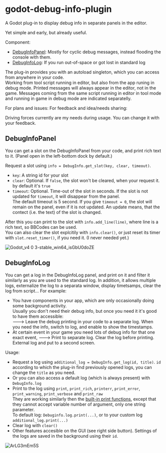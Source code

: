 # godot-debug-info-plugin
 
A Godot plug-in to display debug info in separate panels in the editor.

Yet simple and early, but already useful.<br>

Component:
- [DebugInfoPanel](DebugInfoPanel):
  Mostly for cyclic debug messages, instead flooding the console with them.
- [DebugInfoLog](DebugInfoLog):
  If you run out-of-space or got lost in standard log
  
The plug-in provides you with an autoload singleton, which you can access from anywhere in your code.<br>
Working from tool script running in editor, but also from the app runing in debug mode.
Printed messages will always appear in the editor, not in the game.
Messages coming from the same script running in editor in tool mode and running in game in debug mode are indicated separatelly.

For plans and issues:
For feedback and idea/needs sharing:

Driving forces currently are my needs during usage.
You can change it with your feedback.

DebugInfoPanel
--
You can get a slot on the DebugInfoPanel from your code, and print rich text to it.
(Panel open in the left-bottom dock by default.)

Request a slot using `info = DebugInfo.get_slot(key, clear, timeout)`.
- `key`: A string id for your slot
- `clear`: Optional. If `false`, the slot won't be cleared, when your request it. by default it's `true`
- `timeout`: Optional. Time-out of the slot in seconds. If the slot is not updated for `timeout`, it will disappear from the panel.<br>
  The default timeout is 5 second.
  If you give `timeout = 0`, the slot will remain on the panel, even if it is not updated.
  An update means, that the contect (i.e. the text) of the slot is changed.

After this you can print to the slot with `info.add_line(line)`, where line is a rich text, so BBCodes can be used.<br>
You can also clear the slot explcitily with `info.clear()`, or just reset its timer with `slot.reset_timer()`, if you need it. (I never needed yet.)

![Godot_v4 0 3-stable_win64_isGbU0doZE](https://github.com/coderbloke/godot-debug-info-plugin/assets/75695649/579ed8c4-fef8-4066-8c92-1d619843bed3)

DebugInfoLog
--
You can get a log in the DebugInfoLog panel, and print on it and filter it similarly as you are used to the standard log.
In addition, it allows multiple logs, externalize the log to a separata window, display timetsamps, clear the log from script...
For example:
- You have components in your app, which are only occasionally doing some background activity.<br>
  Usually you don't need their debug info, but once you need it it's good to have them accessible:<br>
  🡒 Leave the debug printing in your code to a separate log. When you need the info, switch to log, and enable to show the timestamps.
- At certain event in your game you need lots of debug info for that one exact event,
  🡒 Print to separate log. Clear the log before printing. External log and put to a second screen.

Usage:
- Request a log using `additional_log = DebugInfo.get_log(id, title)`. `id` according to which the plug-in find previously opened logs, you can change the `title` as you need.
- Or you can also access a default log (which is always present) with `DebugInfo.log`
- Print to the log using `print`, `print_rich`, `printerr`, `print_error`, `print_warning`, `print_verbose` and `print_raw`<br>
  They are working similarly then the [built-in print functions](https://docs.godotengine.org/en/stable/classes/class_@globalscope.html#class-globalscope-method-print),
  except that they cannot accept variable number of argument, only one string parameter.<br>
  To default log: `Debuginfo.log.print(...)`, or to your custom log `additional_log.print(...)`
- Clear log with `clear()`
- Other features accesible on the GUI (see right side button). Settings of the logs are saved in the background using their `id`.

![ArLG3mEm5S](https://github.com/coderbloke/godot-debug-info-plugin/assets/75695649/923ddeed-46e5-460f-afe9-e2f49ace4323)

  
